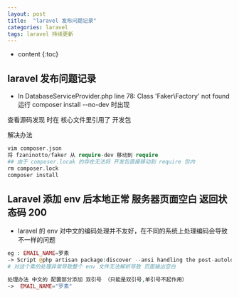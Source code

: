 ```yaml
---
layout: post
title:  "laravel 发布问题记录"
categories: laravel
tags: laravel 持续更新
---
```


* content
{:toc}

## laravel 发布问题记录
* In DatabaseServiceProvider.php line 78: Class 'Faker\Factory' not found
运行 composer install --no-dev 时出现

查看源码发现 时在 核心文件里引用了 开发包




解决办法

```php
vim composer.json
将 fzaninotto/faker 从 require-dev 移动到 require
## 由于 composer.locak 的存在无法将 开发包直接移动到 require 包内  
rm composer.lock
composer install
```

## Laravel 添加 env 后本地正常 服务器页面空白 返回状态码 200
* laravel 的 env 对中文的编码处理并不友好，在不同的系统上处理编码会导致不一样的问题
```php
eg : EMAIL_NAME=罗素
-> Script @php artisan package:discover --ansi handling the post-autoload-dump event returned with error code 1
# 对这个素的处理异常导致整个 env 文件无法解析导致 页面输出空白

处理办法 中文的 配置部分添加 双引号 （只能是双引号,单引号不起作用）
->  EMAIL_NAME="罗素"
```